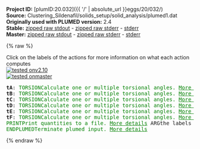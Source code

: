 **Project ID:** [plumID:20.032]({{ '/' | absolute_url }}eggs/20/032/)  
**Source:** Clustering_Sildenafil/solids_setup/solid_analysis/plumed1.dat  
**Originally used with PLUMED version:** 2.4  
**Stable:** [zipped raw stdout](plumed1.dat.plumed.stdout.txt.zip) - [zipped raw stderr](plumed1.dat.plumed.stderr.txt.zip) - [stderr](plumed1.dat.plumed.stderr)  
**Master:** [zipped raw stdout](plumed1.dat.plumed_master.stdout.txt.zip) - [zipped raw stderr](plumed1.dat.plumed_master.stderr.txt.zip) - [stderr](plumed1.dat.plumed_master.stderr)  

{% raw %}
<div class="plumedpreheader">
<div class="headerInfo" id="value_details_data/Clustering_Sildenafil/solids_setup/solid_analysis/plumed1.dat"> Click on the labels of the actions for more information on what each action computes </div>
<div class="containerBadge">
<div class="headerBadge"><a href="plumed1.dat.plumed.stderr"><img src="https://img.shields.io/badge/v2.10-passing-green.svg" alt="tested onv2.10" /></a></div>
<div class="headerBadge"><a href="plumed1.dat.plumed_master.stderr"><img src="https://img.shields.io/badge/master-passing-green.svg" alt="tested onmaster" /></a></div>
</div>
</div>
<pre class="plumedlisting">
<b name="data/Clustering_Sildenafil/solids_setup/solid_analysis/plumed1.dattA" onclick='showPath("data/Clustering_Sildenafil/solids_setup/solid_analysis/plumed1.dat","data/Clustering_Sildenafil/solids_setup/solid_analysis/plumed1.dattA","data/Clustering_Sildenafil/solids_setup/solid_analysis/plumed1.dattA","brown")'>tA</b>: <span class="plumedtooltip" style="color:green">TORSION<span class="right">Calculate one or multiple torsional angles. <a href="https://www.plumed.org/doc-master/user-doc/html/TORSION" style="color:green">More details</a><i></i></span></span> <span class="plumedtooltip">VECTOR1<span class="right">You should use VECTORA instead of this keyword which was used in older versions of PLUMED and is provided for back compatibility only<i></i></span></span>=70,64 <span class="plumedtooltip">AXIS<span class="right">two atoms that define an axis<i></i></span></span>=64,85 <span class="plumedtooltip">VECTOR2<span class="right">You should use VECTORB instead of this keyword which was used in older versions of PLUMED and is provided for back compatibility only<i></i></span></span>=85,91
<span style="display:none;" id="data/Clustering_Sildenafil/solids_setup/solid_analysis/plumed1.dattA">The TORSION action with label <b>tA</b> calculates the following quantities:<table  align="center" frame="void" width="95%" cellpadding="5%"><tr><td width="5%"><b> Quantity </b>  </td><td><b> Description </b> </td></tr><tr><td width="5%">tA.value</td><td>the TORSION involving these atoms</td></tr></table></span><b name="data/Clustering_Sildenafil/solids_setup/solid_analysis/plumed1.dattB" onclick='showPath("data/Clustering_Sildenafil/solids_setup/solid_analysis/plumed1.dat","data/Clustering_Sildenafil/solids_setup/solid_analysis/plumed1.dattB","data/Clustering_Sildenafil/solids_setup/solid_analysis/plumed1.dattB","brown")'>tB</b>: <span class="plumedtooltip" style="color:green">TORSION<span class="right">Calculate one or multiple torsional angles. <a href="https://www.plumed.org/doc-master/user-doc/html/TORSION" style="color:green">More details</a><i></i></span></span> <span class="plumedtooltip">VECTOR1<span class="right">You should use VECTORA instead of this keyword which was used in older versions of PLUMED and is provided for back compatibility only<i></i></span></span>=83,72 <span class="plumedtooltip">AXIS<span class="right">two atoms that define an axis<i></i></span></span>=72,65 <span class="plumedtooltip">VECTOR2<span class="right">You should use VECTORB instead of this keyword which was used in older versions of PLUMED and is provided for back compatibility only<i></i></span></span>=65,93
<span style="display:none;" id="data/Clustering_Sildenafil/solids_setup/solid_analysis/plumed1.dattB">The TORSION action with label <b>tB</b> calculates the following quantities:<table  align="center" frame="void" width="95%" cellpadding="5%"><tr><td width="5%"><b> Quantity </b>  </td><td><b> Description </b> </td></tr><tr><td width="5%">tB.value</td><td>the TORSION involving these atoms</td></tr></table></span><b name="data/Clustering_Sildenafil/solids_setup/solid_analysis/plumed1.dattC" onclick='showPath("data/Clustering_Sildenafil/solids_setup/solid_analysis/plumed1.dat","data/Clustering_Sildenafil/solids_setup/solid_analysis/plumed1.dattC","data/Clustering_Sildenafil/solids_setup/solid_analysis/plumed1.dattC","brown")'>tC</b>: <span class="plumedtooltip" style="color:green">TORSION<span class="right">Calculate one or multiple torsional angles. <a href="https://www.plumed.org/doc-master/user-doc/html/TORSION" style="color:green">More details</a><i></i></span></span> <span class="plumedtooltip">VECTOR1<span class="right">You should use VECTORA instead of this keyword which was used in older versions of PLUMED and is provided for back compatibility only<i></i></span></span>=72,65 <span class="plumedtooltip">AXIS<span class="right">two atoms that define an axis<i></i></span></span>=65,93 <span class="plumedtooltip">VECTOR2<span class="right">You should use VECTORB instead of this keyword which was used in older versions of PLUMED and is provided for back compatibility only<i></i></span></span>=93,105
<span style="display:none;" id="data/Clustering_Sildenafil/solids_setup/solid_analysis/plumed1.dattC">The TORSION action with label <b>tC</b> calculates the following quantities:<table  align="center" frame="void" width="95%" cellpadding="5%"><tr><td width="5%"><b> Quantity </b>  </td><td><b> Description </b> </td></tr><tr><td width="5%">tC.value</td><td>the TORSION involving these atoms</td></tr></table></span><b name="data/Clustering_Sildenafil/solids_setup/solid_analysis/plumed1.dattD" onclick='showPath("data/Clustering_Sildenafil/solids_setup/solid_analysis/plumed1.dat","data/Clustering_Sildenafil/solids_setup/solid_analysis/plumed1.dattD","data/Clustering_Sildenafil/solids_setup/solid_analysis/plumed1.dattD","brown")'>tD</b>: <span class="plumedtooltip" style="color:green">TORSION<span class="right">Calculate one or multiple torsional angles. <a href="https://www.plumed.org/doc-master/user-doc/html/TORSION" style="color:green">More details</a><i></i></span></span> <span class="plumedtooltip">VECTOR1<span class="right">You should use VECTORA instead of this keyword which was used in older versions of PLUMED and is provided for back compatibility only<i></i></span></span>=72,81 <span class="plumedtooltip">AXIS<span class="right">two atoms that define an axis<i></i></span></span>=81,75 <span class="plumedtooltip">VECTOR2<span class="right">You should use VECTORB instead of this keyword which was used in older versions of PLUMED and is provided for back compatibility only<i></i></span></span>=75,68
<span style="display:none;" id="data/Clustering_Sildenafil/solids_setup/solid_analysis/plumed1.dattD">The TORSION action with label <b>tD</b> calculates the following quantities:<table  align="center" frame="void" width="95%" cellpadding="5%"><tr><td width="5%"><b> Quantity </b>  </td><td><b> Description </b> </td></tr><tr><td width="5%">tD.value</td><td>the TORSION involving these atoms</td></tr></table></span><b name="data/Clustering_Sildenafil/solids_setup/solid_analysis/plumed1.dattE" onclick='showPath("data/Clustering_Sildenafil/solids_setup/solid_analysis/plumed1.dat","data/Clustering_Sildenafil/solids_setup/solid_analysis/plumed1.dattE","data/Clustering_Sildenafil/solids_setup/solid_analysis/plumed1.dattE","brown")'>tE</b>: <span class="plumedtooltip" style="color:green">TORSION<span class="right">Calculate one or multiple torsional angles. <a href="https://www.plumed.org/doc-master/user-doc/html/TORSION" style="color:green">More details</a><i></i></span></span> <span class="plumedtooltip">VECTOR1<span class="right">You should use VECTORA instead of this keyword which was used in older versions of PLUMED and is provided for back compatibility only<i></i></span></span>=74,78 <span class="plumedtooltip">AXIS<span class="right">two atoms that define an axis<i></i></span></span>=78,109 <span class="plumedtooltip">VECTOR2<span class="right">You should use VECTORB instead of this keyword which was used in older versions of PLUMED and is provided for back compatibility only<i></i></span></span>=109,124
<span style="display:none;" id="data/Clustering_Sildenafil/solids_setup/solid_analysis/plumed1.dattE">The TORSION action with label <b>tE</b> calculates the following quantities:<table  align="center" frame="void" width="95%" cellpadding="5%"><tr><td width="5%"><b> Quantity </b>  </td><td><b> Description </b> </td></tr><tr><td width="5%">tE.value</td><td>the TORSION involving these atoms</td></tr></table></span><b name="data/Clustering_Sildenafil/solids_setup/solid_analysis/plumed1.dattF" onclick='showPath("data/Clustering_Sildenafil/solids_setup/solid_analysis/plumed1.dat","data/Clustering_Sildenafil/solids_setup/solid_analysis/plumed1.dattF","data/Clustering_Sildenafil/solids_setup/solid_analysis/plumed1.dattF","brown")'>tF</b>: <span class="plumedtooltip" style="color:green">TORSION<span class="right">Calculate one or multiple torsional angles. <a href="https://www.plumed.org/doc-master/user-doc/html/TORSION" style="color:green">More details</a><i></i></span></span> <span class="plumedtooltip">VECTOR1<span class="right">You should use VECTORA instead of this keyword which was used in older versions of PLUMED and is provided for back compatibility only<i></i></span></span>=78,109 <span class="plumedtooltip">AXIS<span class="right">two atoms that define an axis<i></i></span></span>=109,124 <span class="plumedtooltip">VECTOR2<span class="right">You should use VECTORB instead of this keyword which was used in older versions of PLUMED and is provided for back compatibility only<i></i></span></span>=124,120
<span style="display:none;" id="data/Clustering_Sildenafil/solids_setup/solid_analysis/plumed1.dattF">The TORSION action with label <b>tF</b> calculates the following quantities:<table  align="center" frame="void" width="95%" cellpadding="5%"><tr><td width="5%"><b> Quantity </b>  </td><td><b> Description </b> </td></tr><tr><td width="5%">tF.value</td><td>the TORSION involving these atoms</td></tr></table></span><span class="plumedtooltip" style="color:green">PRINT<span class="right">Print quantities to a file. <a href="https://www.plumed.org/doc-master/user-doc/html/PRINT" style="color:green">More details</a><i></i></span></span> <span class="plumedtooltip">ARG<span class="right">the labels of the values that you would like to print to the file<i></i></span></span>=<b name="data/Clustering_Sildenafil/solids_setup/solid_analysis/plumed1.dattA">tA</b>,<b name="data/Clustering_Sildenafil/solids_setup/solid_analysis/plumed1.dattB">tB</b>,<b name="data/Clustering_Sildenafil/solids_setup/solid_analysis/plumed1.dattC">tC</b>,<b name="data/Clustering_Sildenafil/solids_setup/solid_analysis/plumed1.dattD">tD</b>,<b name="data/Clustering_Sildenafil/solids_setup/solid_analysis/plumed1.dattE">tE</b>,<b name="data/Clustering_Sildenafil/solids_setup/solid_analysis/plumed1.dattF">tF</b> <span class="plumedtooltip">FILE<span class="right">the name of the file on which to output these quantities<i></i></span></span>=cluster_data_1
<span style="display:none;" id="data/Clustering_Sildenafil/solids_setup/solid_analysis/plumed1.dat">The PRINT action with label <b></b> calculates something</span><span class="plumedtooltip" style="color:green">ENDPLUMED<span class="right">Terminate plumed input. <a href="https://www.plumed.org/doc-master/user-doc/html/ENDPLUMED" style="color:green">More details</a><i></i></span></span><span style="color:blue" class="comment">
</span></pre>
{% endraw %}
